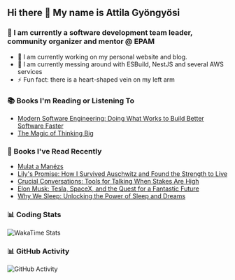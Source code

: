 ## Hi there 👋 My name is Attila Gyöngyösi

### 🤵 I am currently a software development team leader, community organizer and mentor @ EPAM

- 🔭 I am currently working on my personal website and blog.
- 🌱 I am currently messing around with ESBuild, NestJS and several AWS services
- ⚡ Fun fact: there is a heart-shaped vein on my left arm

### 📚 Books I'm Reading or Listening To
<!-- CURRENT-BOOKS:START -->
- [Modern Software Engineering: Doing What Works to Build Better Software Faster](https://www.goodreads.com/review/show/4554878163?utm_medium=api&utm_source=rss)
- [The Magic of Thinking Big](https://www.goodreads.com/review/show/4520400601?utm_medium=api&utm_source=rss)
<!-- CURRENT-BOOKS:END -->

### 📘 Books I've Read Recently
<!-- RECENT-BOOKS:START -->
- [Mulat a Manézs](https://www.goodreads.com/review/show/4621942657?utm_medium=api&utm_source=rss)
- [Lily&#39;s Promise: How I Survived Auschwitz and Found the Strength to Live](https://www.goodreads.com/review/show/4509345666?utm_medium=api&utm_source=rss)
- [Crucial Conversations: Tools for Talking When Stakes Are High](https://www.goodreads.com/review/show/4520400310?utm_medium=api&utm_source=rss)
- [Elon Musk: Tesla, SpaceX, and the Quest for a Fantastic Future](https://www.goodreads.com/review/show/3750630499?utm_medium=api&utm_source=rss)
- [Why We Sleep: Unlocking the Power of Sleep and Dreams](https://www.goodreads.com/review/show/4281041249?utm_medium=api&utm_source=rss)
<!-- RECENT-BOOKS:END -->

### 📊 Coding Stats
![WakaTime Stats](https://github-readme-stats.vercel.app/api/wakatime?username=attilagyongyosi&hide_title=true&hide_border=true&langs_count=5&bg_color=00000000&text_color=777)

### 📊 GitHub Activity
![GitHub Activity](https://github-readme-stats.vercel.app/api?username=attilagyongyosi&theme=tokyonight&show_icons=true&count_private=true)
